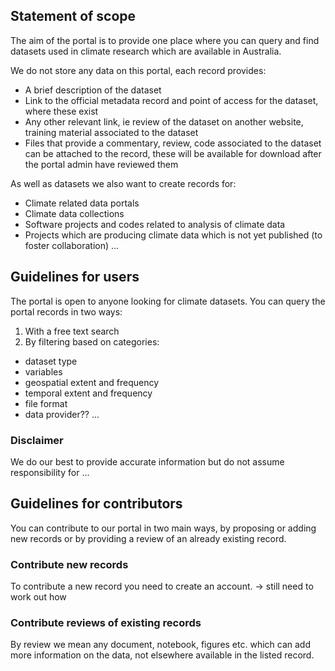 ## Statement of scope

The aim of the portal is to provide one place where you can query and find datasets used in climate research which are available in Australia.

We do not store any data on this portal, each record provides:
- A brief description of the dataset
- Link to the official metadata record and point of access for the dataset, where these exist
- Any other relevant link, ie review of the dataset on another website, training material associated to the dataset
- Files that provide a commentary, review, code associated to the dataset can be attached to the record, these will be available for download after the portal admin have reviewed them

As well as datasets we also want to create records for:
 * Climate related data portals
 * Climate data collections
 * Software projects and codes related to analysis of climate data
 * Projects which are producing climate data which is not yet published (to foster collaboration)
…

## Guidelines for users

The portal is open to anyone looking for climate datasets. You can query the portal records in two ways:
1. With a free text search
2. By filtering based on categories: 
  * dataset type
  * variables
  * geospatial extent and frequency
  * temporal extent and frequency
  * file format
  * data provider?? 
...

### Disclaimer
We do our best to provide accurate information but do not assume responsibility for ...


## Guidelines for contributors

You can contribute to our portal in two main ways, by proposing or adding new records or by providing a review of an already existing record.

### Contribute new records
To contribute a new record you need to create an account.
→ still need to work out how 

### Contribute reviews of existing records
By review we mean any document, notebook, figures etc. which can add more information on the data, not elsewhere available in the listed record.


